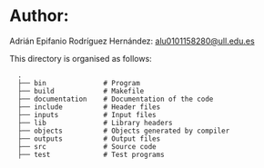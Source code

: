 # Author:
Adrián Epifanio Rodríguez Hernández: alu0101158280@ull.edu.es


This directory is organised as follows:

      .
      ├── bin              # Program 
      ├── build            # Makefile
      ├── documentation    # Documentation of the code 
      ├── include          # Header files
      ├── inputs           # Input files 
      ├── lib              # Library headers
      ├── objects          # Objects generated by compiler
      ├── outputs          # Output files 
      ├── src              # Source code
      ├── test             # Test programs
